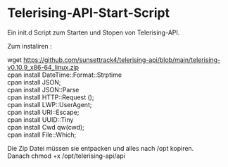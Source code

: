 # Telerising-API-Start-Script


Ein init.d Script zum Starten und Stopen von Telerising-API.


Zum instaliren :

wget https://github.com/sunsettrack4/telerising-api/blob/main/telerising-v0.10.9_x86-64_linux.zip<br>
cpan install DateTime::Format::Strptime<br>
cpan install  JSON;<br>
cpan install  JSON::Parse<br> 
cpan install  HTTP::Request ();<br>
cpan install  LWP::UserAgent;<br>
cpan install  URI::Escape;<br>
cpan install  UUID::Tiny <br>
cpan install  Cwd qw(cwd);<br>
cpan install  File::Which;<br>

Die Zip Datei müssen sie entpacken und alles nach /opt kopiren.<br>
Danach chmod +x /opt/telerising-api/api 
